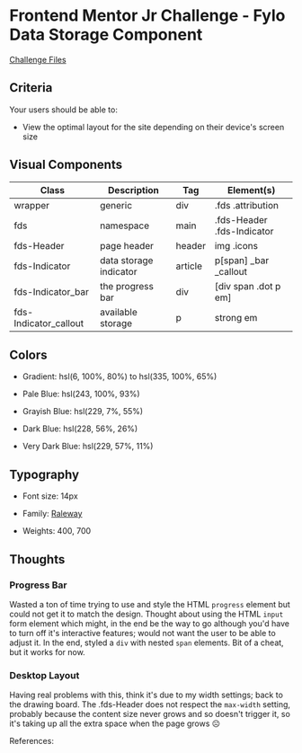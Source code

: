 # Frontend Mentor Jr Challenge - Fylo Data Storage Component

[Challenge Files](https://www.frontendmentor.io/challenges/fylo-data-storage-component-1dZPRbV5n)

## Criteria

Your users should be able to:

- View the optimal layout for the site depending on their device's screen size

## Visual Components

| Class                 | Description            | Tag     | Element(s)                 |
| --------------------- | ---------------------- | ------- | -------------------------- |
| wrapper               | generic                | div     | .fds .attribution          |
| fds                   | namespace              | main    | .fds-Header .fds-Indicator |
| fds-Header            | page header            | header  | img .icons                 |
| fds-Indicator         | data storage indicator | article | p[span] \_bar \_callout    |
| fds-Indicator_bar     | the progress bar       | div     | [div span .dot p em]       |
| fds-Indicator_callout | available storage      | p       | strong em                  |

## Colors

- Gradient: hsl(6, 100%, 80%) to hsl(335, 100%, 65%)

- Pale Blue: hsl(243, 100%, 93%)
- Grayish Blue: hsl(229, 7%, 55%)
- Dark Blue: hsl(228, 56%, 26%)
- Very Dark Blue: hsl(229, 57%, 11%)

## Typography

- Font size: 14px

- Family: [Raleway](https://fonts.google.com/specimen/Raleway)
- Weights: 400, 700

## Thoughts

### Progress Bar

Wasted a ton of time trying to use and style the HTML `progress` element but
could not get it to match the design. Thought about using the HTML `input` form
element which might, in the end be the way to go although you'd have to turn off
it's interactive features; would not want the user to be able to adjust it. In
the end, styled a `div` with nested `span` elements. Bit of a cheat, but it
works for now.

### Desktop Layout

Having real problems with this, think it's due to my width settings; back to the
drawing board. The .fds-Header does not respect the `max-width` setting,
probably because the content size never grows and so doesn't trigger it, so it's
taking up all the extra space when the page grows ☹️

References:
